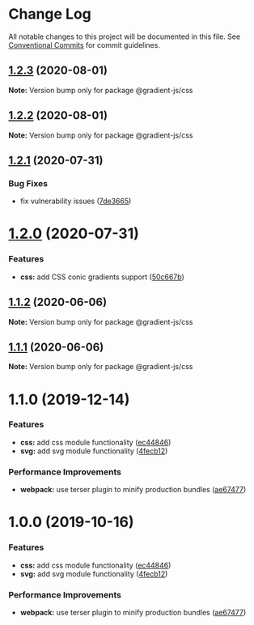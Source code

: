 # Change Log

All notable changes to this project will be documented in this file.
See [Conventional Commits](https://conventionalcommits.org) for commit guidelines.

## [1.2.3](https://github.com/afternoon2/gradient-js/compare/@gradient-js/css@1.2.2...@gradient-js/css@1.2.3) (2020-08-01)

**Note:** Version bump only for package @gradient-js/css





## [1.2.2](https://github.com/afternoon2/gradient-js/compare/@gradient-js/css@1.2.1...@gradient-js/css@1.2.2) (2020-08-01)

**Note:** Version bump only for package @gradient-js/css





## [1.2.1](https://github.com/afternoon2/gradient-js/compare/@gradient-js/css@1.2.0...@gradient-js/css@1.2.1) (2020-07-31)


### Bug Fixes

* fix vulnerability issues ([7de3665](https://github.com/afternoon2/gradient-js/commit/7de36656f235bd2ec4aba563f01581c69a454430))





# [1.2.0](https://github.com/afternoon2/gradient-js/compare/@gradient-js/css@1.1.2...@gradient-js/css@1.2.0) (2020-07-31)


### Features

* **css:** add CSS conic gradients support ([50c667b](https://github.com/afternoon2/gradient-js/commit/50c667b5ebb6d836a9f0dbc0f6b86f1d7fdb34d8))





## [1.1.2](https://github.com/afternoon2/gradient-js/compare/@gradient-js/css@1.1.1...@gradient-js/css@1.1.2) (2020-06-06)

**Note:** Version bump only for package @gradient-js/css





## [1.1.1](https://github.com/afternoon2/gradient-js/compare/@gradient-js/css@1.1.0...@gradient-js/css@1.1.1) (2020-06-06)

**Note:** Version bump only for package @gradient-js/css





# 1.1.0 (2019-12-14)


### Features

* **css:** add css module functionality ([ec44846](https://github.com/afternoon2/gradient-js/commit/ec44846d967299120ad36a05dfeb3378db44fc6f))
* **svg:** add svg module functionality ([4fecb12](https://github.com/afternoon2/gradient-js/commit/4fecb12f2ad95b59c67aa5290840237397fcfff1))


### Performance Improvements

* **webpack:** use terser plugin to minify production bundles ([ae67477](https://github.com/afternoon2/gradient-js/commit/ae6747754bfda9ab4c4e0a5f8e6c991de672a5ec))





# 1.0.0 (2019-10-16)


### Features

* **css:** add css module functionality ([ec44846](https://github.com/afternoon2/gradient-js/commit/ec44846d967299120ad36a05dfeb3378db44fc6f))
* **svg:** add svg module functionality ([4fecb12](https://github.com/afternoon2/gradient-js/commit/4fecb12f2ad95b59c67aa5290840237397fcfff1))


### Performance Improvements

* **webpack:** use terser plugin to minify production bundles ([ae67477](https://github.com/afternoon2/gradient-js/commit/ae6747754bfda9ab4c4e0a5f8e6c991de672a5ec))
